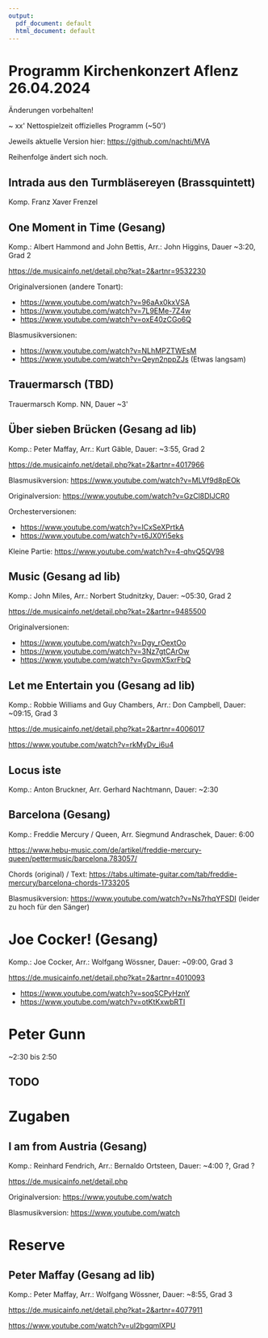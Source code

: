 ```yaml
---
output:
  pdf_document: default
  html_document: default
---
```

# Programm Kirchenkonzert Aflenz 26.04.2024

Änderungen vorbehalten!

~ xx' Nettospielzeit offizielles Programm (~50')

Jeweils aktuelle Version hier:
https://github.com/nachti/MVA

Reihenfolge ändert sich noch.

## Intrada aus den Turmbläsereyen (Brassquintett)
Komp. Franz Xaver Frenzel


## One Moment in Time (Gesang)
Komp.: Albert Hammond and John Bettis, Arr.: John Higgins, Dauer ~3:20, Grad 2

https://de.musicainfo.net/detail.php?kat=2&artnr=9532230

Originalversionen (andere Tonart):

+ https://www.youtube.com/watch?v=96aAx0kxVSA
+ https://www.youtube.com/watch?v=7L9EMe-7Z4w
+ https://www.youtube.com/watch?v=oxE40zCGo6Q

Blasmusikversionen:

+ https://www.youtube.com/watch?v=NLhMPZTWEsM
+ https://www.youtube.com/watch?v=Qeyn2nppZJs (Etwas langsam)


## Trauermarsch (TBD)

Trauermarsch
Komp. NN, Dauer  ~3'


## Über sieben Brücken (Gesang ad lib)
Komp.: Peter Maffay, Arr.: Kurt Gäble, Dauer: ~3:55, Grad 2

https://de.musicainfo.net/detail.php?kat=2&artnr=4017966

Blasmusikversion: https://www.youtube.com/watch?v=MLVf9d8pEOk

Originalversion: https://www.youtube.com/watch?v=GzCl8DIJCR0

Orchesterversionen:

+ https://www.youtube.com/watch?v=lCxSeXPrtkA
+ https://www.youtube.com/watch?v=t6JX0Yi5eks

Kleine Partie: https://www.youtube.com/watch?v=4-qhvQ5QV98


## Music (Gesang ad lib)
Komp.: John Miles, Arr.: Norbert Studnitzky, Dauer: ~05:30, Grad 2

https://de.musicainfo.net/detail.php?kat=2&artnr=9485500

Originalversionen:

+ https://www.youtube.com/watch?v=Dgy_rOextOo
+ https://www.youtube.com/watch?v=3Nz7gtCArOw
+ https://www.youtube.com/watch?v=GpvmX5xrFbQ


## Let me Entertain you (Gesang ad lib)
Komp.: Robbie Williams and Guy Chambers, Arr.: Don Campbell, Dauer: ~09:15, Grad 3

https://de.musicainfo.net/detail.php?kat=2&artnr=4006017

https://www.youtube.com/watch?v=rkMyDv_i6u4


## Locus iste
Komp.: Anton Bruckner, Arr. Gerhard Nachtmann, Dauer: ~2:30


## Barcelona (Gesang)
Komp.: Freddie Mercury / Queen, Arr. Siegmund Andraschek, Dauer: 6:00

https://www.hebu-music.com/de/artikel/freddie-mercury-queen/pettermusic/barcelona.783057/

Chords (original) / Text: https://tabs.ultimate-guitar.com/tab/freddie-mercury/barcelona-chords-1733205

Blasmusikversion: https://www.youtube.com/watch?v=Ns7rhqYFSDI (leider zu hoch für den Sänger)


# Joe Cocker! (Gesang)
Komp.: Joe Cocker,  Arr.: Wolfgang Wössner, Dauer: ~09:00, Grad 3

https://de.musicainfo.net/detail.php?kat=2&artnr=4010093

+ https://www.youtube.com/watch?v=soqSCPyHznY
+ https://www.youtube.com/watch?v=otKtKxwbRTI


# Peter Gunn
~2:30 bis 2:50
## TODO

# Zugaben

## I am from Austria (Gesang)
Komp.: Reinhard Fendrich, Arr.: Bernaldo Ortsteen, Dauer: ~4:00 ?, Grad ?

https://de.musicainfo.net/detail.php

Originalversion: https://www.youtube.com/watch

Blasmusikversion: https://www.youtube.com/watch


# Reserve
## Peter Maffay (Gesang ad lib)
Komp.: Peter Maffay, Arr.: Wolfgang Wössner, Dauer: ~8:55, Grad 3

https://de.musicainfo.net/detail.php?kat=2&artnr=4077911

https://www.youtube.com/watch?v=uI2bgqmlXPU